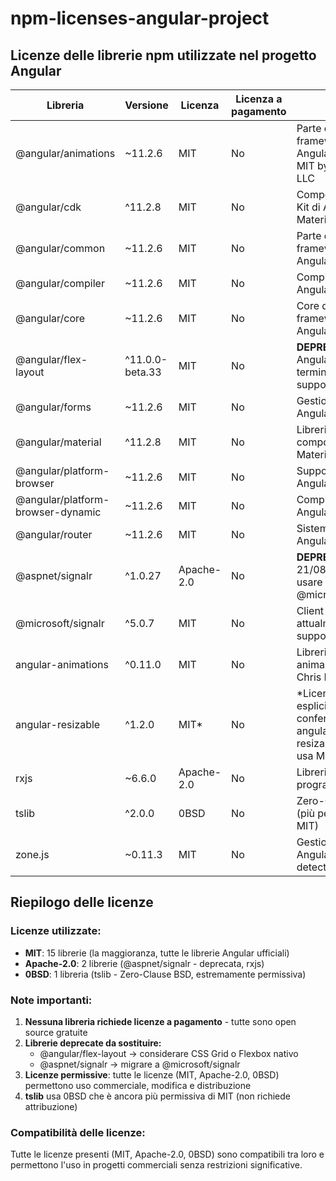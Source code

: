 # npm-licenses-angular-project

## Licenze delle librerie npm utilizzate nel progetto Angular

| Libreria | Versione | Licenza | Licenza a pagamento | Note |
|----------|----------|---------|---------------------|------|
| @angular/animations | ~11.2.6 | MIT | No | Parte del framework Angular, licenza MIT by Google LLC |
| @angular/cdk | ^11.2.8 | MIT | No | Component Dev Kit di Angular Material |
| @angular/common | ~11.2.6 | MIT | No | Parte del framework Angular core |
| @angular/compiler | ~11.2.6 | MIT | No | Compilatore Angular |
| @angular/core | ~11.2.6 | MIT | No | Core del framework Angular |
| @angular/flex-layout | ^11.0.0-beta.33 | MIT | No | **DEPRECATO** - Angular team ha terminato il supporto |
| @angular/forms | ~11.2.6 | MIT | No | Gestione form Angular |
| @angular/material | ^11.2.8 | MIT | No | Libreria componenti Material Design |
| @angular/platform-browser | ~11.2.6 | MIT | No | Supporto browser Angular |
| @angular/platform-browser-dynamic | ~11.2.6 | MIT | No | Compilazione JIT Angular |
| @angular/router | ~11.2.6 | MIT | No | Sistema di routing Angular |
| @aspnet/signalr | ^1.0.27 | Apache-2.0 | No | **DEPRECATO** dal 21/08/2021 - usare @microsoft/signalr |
| @microsoft/signalr | ^5.0.7 | MIT | No | Client SignalR attualmente supportato |
| angular-animations | ^0.11.0 | MIT | No | Libreria di animazioni di Chris Filipowski |
| angular-resizable | ^1.2.0 | MIT* | No | *Licenza non esplicitamente confermata, ma angular-resizable-element usa MIT |
| rxjs | ~6.6.0 | Apache-2.0 | No | Libreria reactive programming |
| tslib | ^2.0.0 | 0BSD | No | Zero-Clause BSD (più permissiva di MIT) |
| zone.js | ~0.11.3 | MIT | No | Gestione zone per Angular change detection |

## Riepilogo delle licenze

### Licenze utilizzate:
- **MIT**: 15 librerie (la maggioranza, tutte le librerie Angular ufficiali)
- **Apache-2.0**: 2 librerie (@aspnet/signalr - deprecata, rxjs)
- **0BSD**: 1 libreria (tslib - Zero-Clause BSD, estremamente permissiva)

### Note importanti:
1. **Nessuna libreria richiede licenze a pagamento** - tutte sono open source gratuite
2. **Librerie deprecate da sostituire:**
   - @angular/flex-layout → considerare CSS Grid o Flexbox nativo
   - @aspnet/signalr → migrare a @microsoft/signalr
3. **Licenze permissive**: tutte le licenze (MIT, Apache-2.0, 0BSD) permettono uso commerciale, modifica e distribuzione
4. **tslib** usa 0BSD che è ancora più permissiva di MIT (non richiede attribuzione)

### Compatibilità delle licenze:
Tutte le licenze presenti (MIT, Apache-2.0, 0BSD) sono compatibili tra loro e permettono l'uso in progetti commerciali senza restrizioni significative.
